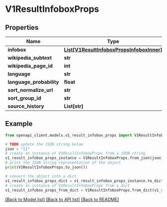 # V1ResultInfoboxProps


## Properties

Name | Type | Description | Notes
------------ | ------------- | ------------- | -------------
**infobox** | [**List[V1ResultInfoboxPropsInfoboxInner]**](V1ResultInfoboxPropsInfoboxInner.md) |  | [optional] 
**wikipedia_subtext** | **str** |  | [optional] 
**wikipedia_page_id** | **int** |  | [optional] 
**language** | **str** |  | [optional] 
**language_probability** | **float** |  | [optional] 
**sort_normalize_url** | **str** |  | [optional] 
**sort_group_id** | **str** |  | [optional] 
**source_history** | **List[str]** |  | [optional] 

## Example

```python
from openapi_client.models.v1_result_infobox_props import V1ResultInfoboxProps

# TODO update the JSON string below
json = "{}"
# create an instance of V1ResultInfoboxProps from a JSON string
v1_result_infobox_props_instance = V1ResultInfoboxProps.from_json(json)
# print the JSON string representation of the object
print(V1ResultInfoboxProps.to_json())

# convert the object into a dict
v1_result_infobox_props_dict = v1_result_infobox_props_instance.to_dict()
# create an instance of V1ResultInfoboxProps from a dict
v1_result_infobox_props_from_dict = V1ResultInfoboxProps.from_dict(v1_result_infobox_props_dict)
```
[[Back to Model list]](../README.md#documentation-for-models) [[Back to API list]](../README.md#documentation-for-api-endpoints) [[Back to README]](../README.md)


